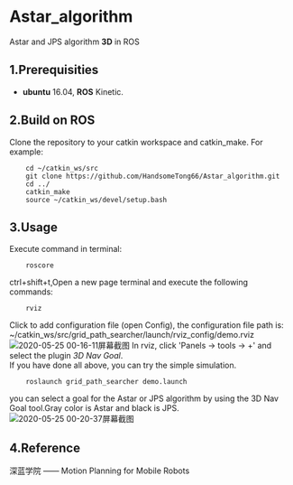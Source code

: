 # Astar_algorithm
Astar and JPS algorithm **3D** in ROS
  
## 1.Prerequisities
- **ubuntu** 16.04, **ROS** Kinetic.
## 2.Build on ROS
  Clone the repository to your catkin workspace and catkin_make. For example:
```
    cd ~/catkin_ws/src
    git clone https://github.com/HandsomeTong66/Astar_algorithm.git
    cd ../
    catkin_make
    source ~/catkin_ws/devel/setup.bash
```
## 3.Usage
  Execute command in terminal:
```
    roscore
```
  
 ctrl+shift+t,Open a new page terminal and execute the following commands:
```
    rviz
```
Click to add configuration file (open Config), the configuration file path is:
  ~/catkin_ws/src/grid_path_searcher/launch/rviz_config/demo.rviz
  ![2020-05-25 00-16-11屏幕截图](https://user-images.githubusercontent.com/54161710/82760094-fa621f80-9e23-11ea-94cf-f9016160647c.png)
In rviz, click 'Panels -> tools -> +' and select the plugin *3D Nav Goal*.  
If you have done all above, you can try the simple simulation.
```
    roslaunch grid_path_searcher demo.launch
```
you can select a goal for the Astar or JPS algorithm by using the 3D Nav Goal tool.Gray color is Astar and black is JPS.
![2020-05-25 00-20-37屏幕截图](https://user-images.githubusercontent.com/54161710/82760531-a147bb00-9e26-11ea-8c10-6f07251f801a.png)
## 4.Reference
深蓝学院 —— Motion Planning for Mobile Robots

